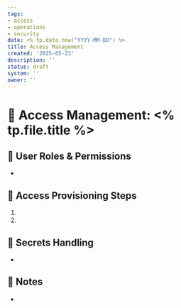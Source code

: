 ```yaml
---
tags:
- access
- operations
- security
date: <% tp.date.now("YYYY-MM-DD") %>
title: Access Management
created: '2025-05-23'
description: ''
status: draft
system: ''
owner: ''
---
```


# 🔐 Access Management: <% tp.file.title %>

## 👥 User Roles & Permissions
- 

## 🔄 Access Provisioning Steps
1. 
2. 

## 🔐 Secrets Handling
- 

## 📌 Notes
- 